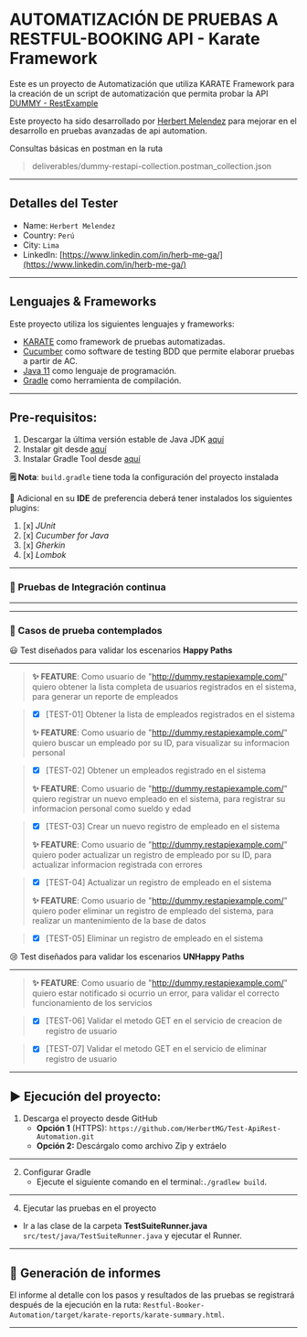 # AUTOMATIZACIÓN DE PRUEBAS A RESTFUL-BOOKING API - Karate Framework

Este es un proyecto de Automatización que utiliza KARATE Framework
para la creación de un script de automatización que permita probar la
API [DUMMY - RestExample](https://dummy.restapiexample.com/api/v1)

Este proyecto ha sido desarrollado por [Herbert Melendez](https://www.linkedin.com/in/herb-me-ga/) para mejorar en el
desarrollo en pruebas avanzadas de api automation.

Consultas básicas en postman en la ruta 
> 
> deliverables/dummy-restapi-collection.postman_collection.json
>
***

## Detalles del Tester

* Name: `Herbert Melendez`
* Country: `Perú`
* City: `Lima`
* LinkedIn: [https://www.linkedin.com/in/herb-me-ga/](https://www.linkedin.com/in/herb-me-ga/)

***

##  Lenguajes & Frameworks

Este proyecto utiliza los siguientes lenguajes y frameworks:

* [KARATE](https://serenity-bdd.github.io/theserenitybook/latest/index.html) como framework de pruebas
  automatizadas.
* [Cucumber](https://cucumber.io/) como software de testing BDD que permite elaborar pruebas a partir de AC.
* [Java 11](https://www.oracle.com/java/technologies/javase/jdk11-archive-downloads.html) como lenguaje de
  programación.
* [Gradle](https://maven.apache.org/download.cgi?.) como herramienta de compilación.

***

##  Pre-requisitos: 

1. Descargar la última versión estable de Java
   JDK [aquí](https://www.oracle.com/co/java/technologies/javase/jdk11-archive-downloads.html)
2. Instalar git desde [aquí](https://git-scm.com)
3. Instalar Gradle Tool desde [aquí](https://gradle.org/install/)

**🗒️ Nota**: `build.gradle` tiene toda la configuración del proyecto instalada

👀 Adicional en su **IDE** de preferencia deberá tener instalados los siguientes plugins:

1. [x] *JUnit*
2. [x] *Cucumber for Java*
3. [x] *Gherkin*
4. [x] *Lombok*

***

### 🚀 Pruebas de Integración continua

---

***

### 🧪 Casos de prueba contemplados

😃 Test diseñados para validar los escenarios **Happy Paths** 
***
> **✨ FEATURE**: Como usuario de "http://dummy.restapiexample.com/"
  quiero obtener la lista completa de usuarios registrados en el sistema,
  para generar un reporte de empleados

> - [x] [TEST-01] Obtener la lista de empleados registrados en el sistema
>
> **✨ FEATURE**: Como usuario de "http://dummy.restapiexample.com/"
  quiero buscar un empleado por su ID,
  para visualizar su informacion personal

> - [x] [TEST-02] Obtener un empleados registrado en el sistema
>
> **✨ FEATURE**: Como usuario de "http://dummy.restapiexample.com/"
  quiero registrar un nuevo empleado en el sistema,
  para registrar su informacion personal como sueldo y edad

> - [x] [TEST-03] Crear un nuevo registro de empleado en el sistema
>
> **✨ FEATURE**: Como usuario de "http://dummy.restapiexample.com/"
  quiero poder actualizar un registro de empleado por su ID,
  para actualizar informacion registrada con errores

> - [x] [TEST-04] Actualizar un registro de empleado en el sistema
>
> **✨ FEATURE**: Como usuario de "http://dummy.restapiexample.com/"
  quiero poder eliminar un registro de empleado del sistema,
  para realizar un mantenimiento de la base de datos

> - [x] [TEST-05] Eliminar un registro de empleado en el sistema
>

😢 Test diseñados para validar los escenarios **UNHappy Paths**
***
> **✨ FEATURE**: Como usuario de "http://dummy.restapiexample.com/"
  quiero estar notificado si ocurrio un error,
  para validar el correcto funcionamiento de los servicios

> - [x] [TEST-06] Validar el metodo GET en el servicio de creacion de registro de usuario

> - [x] [TEST-07] Validar el metodo GET en el servicio de eliminar registro de usuario


***

## ▶️ Ejecución del proyecto:

1. Descarga el proyecto desde GitHub
    * **Opción 1** (HTTPS): `https://github.com/HerbertMG/Test-ApiRest-Automation.git`
    * **Opción 2:** Descárgalo como archivo Zip y extráelo

***

2. Configurar Gradle
    * Ejecute el siguiente comando en el terminal:`./gradlew build`.

***

4. Ejecutar las pruebas en el proyecto

* Ir a las clase de la carpeta **TestSuiteRunner.java** `src/test/java/TestSuiteRunner.java` y ejecutar
  el Runner.

***

## 📄 Generación de informes

El informe al detalle con los pasos y resultados de las pruebas se registrará después de la ejecución en la ruta:
`Restful-Booker-Automation/target/karate-reports/karate-summary.html`.

***